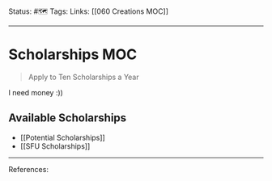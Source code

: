 Status: #🗺️ 
Tags:
Links: [[060 Creations MOC]]
___
# Scholarships MOC
> Apply to Ten Scholarships a Year 

I need money :))
## Available Scholarships
- [[Potential Scholarships]]
- [[SFU Scholarships]]

___
References: